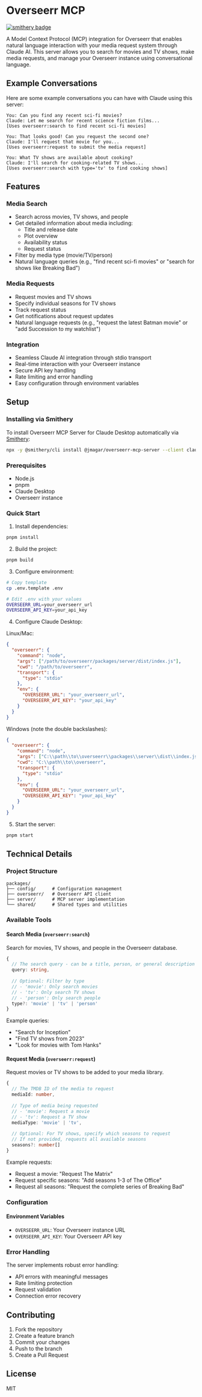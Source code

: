 # Overseerr MCP
[![smithery badge](https://smithery.ai/badge/@jmagar/overseerr-mcp-server)](https://smithery.ai/server/@jmagar/overseerr-mcp-server)

A Model Context Protocol (MCP) integration for Overseerr that enables natural language interaction with your media request system through Claude AI. This server allows you to search for movies and TV shows, make media requests, and manage your Overseerr instance using conversational language.

## Example Conversations

Here are some example conversations you can have with Claude using this server:

```
You: Can you find any recent sci-fi movies?
Claude: Let me search for recent science fiction films...
[Uses overseerr:search to find recent sci-fi movies]

You: That looks good! Can you request the second one?
Claude: I'll request that movie for you...
[Uses overseerr:request to submit the media request]

You: What TV shows are available about cooking?
Claude: I'll search for cooking-related TV shows...
[Uses overseerr:search with type='tv' to find cooking shows]
```

## Features

### Media Search
- Search across movies, TV shows, and people
- Get detailed information about media including:
  - Title and release date
  - Plot overview
  - Availability status
  - Request status
- Filter by media type (movie/TV/person)
- Natural language queries (e.g., "find recent sci-fi movies" or "search for shows like Breaking Bad")

### Media Requests
- Request movies and TV shows
- Specify individual seasons for TV shows
- Track request status
- Get notifications about request updates
- Natural language requests (e.g., "request the latest Batman movie" or "add Succession to my watchlist")

### Integration
- Seamless Claude AI integration through stdio transport
- Real-time interaction with your Overseerr instance
- Secure API key handling
- Rate limiting and error handling
- Easy configuration through environment variables

## Setup

### Installing via Smithery

To install Overseerr MCP Server for Claude Desktop automatically via [Smithery](https://smithery.ai/server/@jmagar/overseerr-mcp-server):

```bash
npx -y @smithery/cli install @jmagar/overseerr-mcp-server --client claude
```

### Prerequisites
- Node.js
- pnpm
- Claude Desktop
- Overseerr instance

### Quick Start

1. Install dependencies:
```bash
pnpm install
```

2. Build the project:
```bash
pnpm build
```

3. Configure environment:
```bash
# Copy template
cp .env.template .env

# Edit .env with your values
OVERSEERR_URL=your_overseerr_url
OVERSEERR_API_KEY=your_api_key
```

4. Configure Claude Desktop:

Linux/Mac:
```json
{
  "overseerr": {
    "command": "node",
    "args": ["/path/to/overseerr/packages/server/dist/index.js"],
    "cwd": "/path/to/overseerr",
    "transport": {
      "type": "stdio"
    },
    "env": {
      "OVERSEERR_URL": "your_overseerr_url",
      "OVERSEERR_API_KEY": "your_api_key"
    }
  }
}
```

Windows (note the double backslashes):
```json
{
  "overseerr": {
    "command": "node",
    "args": ["C:\\path\\to\\overseerr\\packages\\server\\dist\\index.js"],
    "cwd": "C:\\path\\to\\overseerr",
    "transport": {
      "type": "stdio"
    },
    "env": {
      "OVERSEERR_URL": "your_overseerr_url",
      "OVERSEERR_API_KEY": "your_api_key"
    }
  }
}
```

5. Start the server:
```bash
pnpm start
```

## Technical Details

### Project Structure
```
packages/
├── config/      # Configuration management
├── overseerr/   # Overseerr API client
├── server/      # MCP server implementation
└── shared/      # Shared types and utilities
```

### Available Tools

#### Search Media (`overseerr:search`)
Search for movies, TV shows, and people in the Overseerr database.

```typescript
{
  // The search query - can be a title, person, or general description
  query: string,
  
  // Optional: Filter by type
  // - 'movie': Only search movies
  // - 'tv': Only search TV shows
  // - 'person': Only search people
  type?: 'movie' | 'tv' | 'person'
}
```

Example queries:
- "Search for Inception"
- "Find TV shows from 2023"
- "Look for movies with Tom Hanks"

#### Request Media (`overseerr:request`)
Request movies or TV shows to be added to your media library.

```typescript
{
  // The TMDB ID of the media to request
  mediaId: number,
  
  // Type of media being requested
  // - 'movie': Request a movie
  // - 'tv': Request a TV show
  mediaType: 'movie' | 'tv',
  
  // Optional: For TV shows, specify which seasons to request
  // If not provided, requests all available seasons
  seasons?: number[]
}
```

Example requests:
- Request a movie: "Request The Matrix"
- Request specific seasons: "Add seasons 1-3 of The Office"
- Request all seasons: "Request the complete series of Breaking Bad"

### Configuration

#### Environment Variables
- `OVERSEERR_URL`: Your Overseerr instance URL
- `OVERSEERR_API_KEY`: Your Overseerr API key

### Error Handling
The server implements robust error handling:
- API errors with meaningful messages
- Rate limiting protection
- Request validation
- Connection error recovery

## Contributing

1. Fork the repository
2. Create a feature branch
3. Commit your changes
4. Push to the branch
5. Create a Pull Request

## License

MIT 